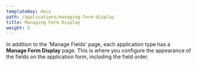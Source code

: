 ```yaml
---
templateKey: docs
path: /applications/managing-form-display
title: Managing Form Display
weight: 5
---
```

In addition to the ‘Manage Fields’ page, each application type has a **Manage Form Display** page. This is where you configure the appearance of the fields on the application form, including the field order.
